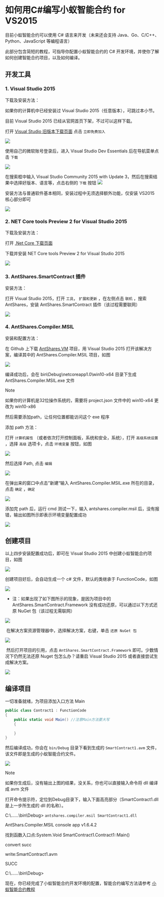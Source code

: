# 如何用C#编写小蚁智能合约 for VS2015

目前小蚁智能合约可以使用 C# 语言来开发（未来还会支持 Java、Go、C/C++、Python、JavaScript 等编程语言）

此部分包含简短的教程，可指导你配置小蚁智能合约的 C# 开发环境，并使你了解如何创建智能合约项目，以及如何编译。 

## 开发工具

### 1. Visual Studio 2015

下载及安装方法：

如果你的计算机中已经安装过 Visual Studio 2015（任意版本），可跳过本小节。

目前 Visual Studio 2015 已经从官网首页下架，不过可以这样下载。

打开 [Visual Studio 旧版本下载页面](https://www.visualstudio.com/zh-hans/vs/older-downloads/) 点击 `立即免费加入`

   ![](~/images/2017-05-10_13-46-45.jpg)

使用自己的微软账号登录后，进入 Visual Studio Dev Essentials 后在导航菜单点击 `下载`

   ![](~/images/2017-05-10_13-47-10.jpg)

在搜索框中输入 Visual Studio Community 2015 with Update 3，然后在搜索结果中选择好版本、语言等，点击右侧的 `下载` 按钮
   ![](~/images/2017-05-10_13-45-48.jpg)

安装方法与普通软件基本相同，安装过程中无须选择额外功能，仅安装 VS2015 核心部分即可

   ![](~/images/2017-05-10_9-48-54.jpg)

### 2. NET Core tools Preview 2 for Visual Studio 2015

下载及安装方法：

打开 [.Net Core 下载页面](https://www.microsoft.com/net/download/core)

下载并安装 NET Core tools Preview 2 for Visual Studio 2015

   ![](~/images/2017-05-10_15-38-46.jpg)

### 3. AntShares.SmartContract 插件

安装方法：

打开 Visual Studio 2015，打开 `工具`， `扩展和更新` ，在左侧点击 `联机` ，搜索 AntShares，安装 AntShares.SmartContract 插件（该过程需要联网）

   ![](~/images/2017-05-10_15-50-48.jpg)

### 4. AntShares.Compiler.MSIL

安装和配置方法：

在 Github 上下载 [AntShares.VM](https://github.com/AntShares/AntShares.VM) 项目，用 Visual Studio 2015 打开该解决方案，编译其中的 AntShares.Compiler.MSIL 项目，如图

   ![](~/images/2017-05-10_18-22-39.jpg)

编译成功后，会在 bin\Debug\netcoreapp1.0\win10-x64 目录下生成 AntShares.Compiler.MSIL.exe 文件
   > [!Note]
   > 如果你的计算机是32位操作系统的，需要将 project.json 文件中的 win10-x64 更改为 win10-x86

然后需要添加path，让任何位置都能访问这个 exe 程序

添加 path 方法：

打开 `计算机属性` （或者依次打开控制面板，系统和安全，系统），打开 `高级系统设置` ，选择 `高级` 选项卡，点击 `环境变量` 按钮，如图

   ![](~/images/2017-05-10_18-37-05.jpg)


然后选择 Path, 点击 `编辑` 

   ![](~/images/2017-05-10_18-46-05.jpg)

在弹出来的窗口中点击”新建“输入 AntShares.Compiler.MSIL.exe 所在的目录，点击 `确定` ，`确定` 

   ![](~/images/2017-05-10_18-48-11.jpg)

添加完 path 后，运行 cmd 测试一下，输入 antshares.compiler.msil 后，没有报错，输出如图所示即表示环境变量配置成功

   ![](~/images/2017-05-10_18-52-10.jpg)

## 创建项目

以上四步安装配置成功后，即可在 Visual Studio 2015 中创建小蚁智能合约项目，如图

![](~/images/2017-05-10_16-08-48.jpg)

创建项目好后，会自动生成一个 c# 文件，默认的类继承于 FunctionCode，如图 

![](~/images/2017-05-10_16-25-09.jpg)

- 注：如果出现了如下图所示的现象，是因为项目中的 AntShares.SmartContract.Framework 没有成功还原，可以通过以下方式还原 NuGet 包（该过程无需联网）

![](~/images/2017-05-10_16-27-40.jpg)

​	在解决方案资源管理器中，选择解决方案，右键，单击 `还原 NuGet 包` 

![](~/images/2017-05-10_16-28-39.jpg)

​	然后打开项目的引用，点击 `AntShares.SmartContract.Framework`  即可。少数情况下仍然无法还原 Nuget 包怎么办？请重启 Visual Studio 2015 或者直接尝试生成解决方案。

![](~/images/2017-05-10_16-31-55.jpg)

## 编译项目

一切准备就绪，为项目添加入口方法 Main

```c#
public class Contract1 : FunctionCode
{
    public static void Main() //注意Main方法要大写
    {
        
    }
}
```

然后编译成功，你会在 `bin/Debug` 目录下看到生成的 `SmartContract1.avm` 文件，该文件即是生成的小蚁智能合约文件。

![](~/images/2017-05-11_13-21-21.jpg)

   > [!Note]
   > 如果你生成后，没有输出上图的结果，没关系，你也可以直接输入命令将 dll 编译成 avm 文件
   >
   > 打开命令提示符，定位到Debug目录下，输入下面高亮部分（SmartContract1.dll 是上一步所生成的 dll 的名称）。
   >
   > C:\……\bin\Debug> `antshares.compiler.msil SmartContract1.dll`
   >
   > AntShars.Compiler.MSIL console app  v1.6.4.2
   >
   > 找到函数入口点:System.Void SmartContract1.Contract1::Main()
   >
   > convert succ
   >
   > write:SmartContract1.avm
   >
   > SUCC
   >
   > C:\……\bin\Debug>

现在，你已经完成了小蚁智能合约开发环境的配置，智能合约编写方法请参考 [小蚁智能合约教程](tutorial.md)

